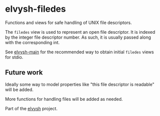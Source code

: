 elvysh-filedes
==============

Functions and views for safe handling of UNIX file descriptors.

The `filedes` view is used to represent an open file descriptor. It is indexed
by the integer file descriptor number. As such, it is usually passed along with
the corresponding int.

See [elvysh-main][1] for the recommended way to obtain initial `filedes` views
for stdio.

Future work
-----------

Ideally some way to model properties like "this file descriptor is readable"
will be added.

More functions for handling files will be added as needed.

Part of the [elvysh][2] project.

[1]: https://github.com/shlevy/elvysh-main
[2]: https://github.com/shlevy/elvysh-project-documentation
